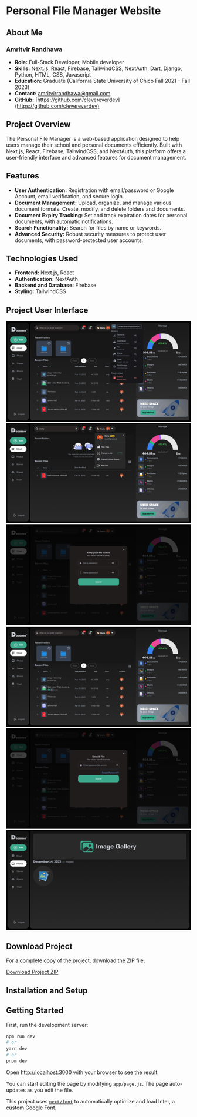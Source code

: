 # Personal File Manager Website

## About Me
### Amritvir Randhawa
- **Role:** Full-Stack Developer, Mobile developer
- **Skills:** Next.js, React, Firebase, TailwindCSS, NextAuth, Dart, Django, Python, HTML, CSS, Javascript
- **Education:** Graduate (California State University of Chico Fall 2021 - Fall 2023)
- **Contact:** amritvirrandhawa@gmail.com
- **GitHub:** [https://github.com/clevereverdev](https://github.com/clevereverdev)
  
## Project Overview
The Personal File Manager is a web-based application designed to help users manage their school and personal documents efficiently. Built with Next.js, React, Firebase, TailwindCSS, and NextAuth, this platform offers a user-friendly interface and advanced features for document management.

## Features
- **User Authentication:** Registration with email/password or Google Account, email verification, and secure login.
- **Document Management:** Upload, organize, and manage various document formats. Create, modify, and delete folders and documents.
- **Document Expiry Tracking:** Set and track expiration dates for personal documents, with automatic notifications.
- **Search Functionality:** Search for files by name or keywords.
- **Advanced Security:** Robust security measures to protect user documents, with password-protected user accounts.

## Technologies Used
- **Frontend:** Next.js, React
- **Authentication:** NextAuth
- **Backend and Database:** Firebase
- **Styling:** TailwindCSS

## Project User Interface

![Home Screen](images/HomePage.png)
![Search Files](images/Search.png)
![Lock a File](images/SetPassword.png)
![Show Locked File](images/LockedIconFile.png)
![UnLock a File](images/UnlockFile.png)
![Image Gallery](images/Photos.png)

## Download Project

For a complete copy of the project, download the ZIP file:

[Download Project ZIP](https://github.com/clevereverdev/Documo/archive/refs/heads/main.zip)



## Installation and Setup
## Getting Started

First, run the development server:

```bash
npm run dev
# or
yarn dev
# or
pnpm dev
```

Open [http://localhost:3000](http://localhost:3000) with your browser to see the result.

You can start editing the page by modifying `app/page.js`. The page auto-updates as you edit the file.

This project uses [`next/font`](https://nextjs.org/docs/basic-features/font-optimization) to automatically optimize and load Inter, a custom Google Font.

